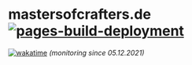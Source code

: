# mastersofcrafters.de [![pages-build-deployment](https://github.com/FuntyGithub/mastersofcrafters.de/actions/workflows/pages/pages-build-deployment/badge.svg)](https://github.com/FuntyGithub/mastersofcrafters.de/actions/workflows/pages/pages-build-deployment)
[![wakatime](https://wakatime.com/badge/user/6dcad35f-5e14-44f1-8e50-62062cfd7011/project/1a8043cf-fb33-4f40-8faa-5a71a5efae06.svg)](https://wakatime.com/@Funty) *(monitoring since 05.12.2021)*  
